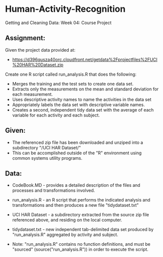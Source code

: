 # Human-Activity-Recognition
Getting and Cleaning Data: Week 04: Course Project

## Assignment: 
Given the project data provided at: 
  * https://d396qusza40orc.cloudfront.net/getdata%2Fprojectfiles%2FUCI%20HAR%20Dataset.zip 

Create one R script called run_analysis.R that does the following:

 * Merges the training and the test sets to create one data set.
 * Extracts only the measurements on the mean and standard deviation for each measurement.
 * Uses descriptive activity names to name the activities in the data set
 * Appropriately labels the data set with descriptive variable names. 
 * Creates a second, independent tidy data set with the average of each variable for each activity and each subject.
 
## Given: 
 * The referenced zip file has been downloaded and unziped into a subdirectory "/UCI HAR Dataset/"
 * This can be accomplished outside of the "R" environment using common systems utility programs.

## Data:
 * CodeBook.MD - provides a detailed description of the files and processes and transformations involved.
 * run_analysis.R - an R script that performs the indicated analysis and transformations and then produces a new file "tidydataset.txt" 
 * UCI HAR Dataset - a subdirectory extracted from the source zip file referenced above, and residing on the local computer.
 * tidydataset.txt - new independent tab-delimited data set produced by "run_analysis.R" aggregated by activity and subject.
 
 * Note: "run_analysis.R" contains no function definitions, and must be "sourced" (source("run_analysis.R")) in order to execute the script.
 


